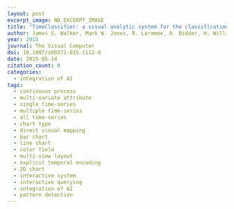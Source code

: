 ```yaml
---
layout: post
excerpt_image: NO_EXCERPT_IMAGE
title: "TimeClassifier: a visual analytic system for the classification of multi-dimensional time series data"
author: James S. Walker, Mark W. Jones, R. Laramee, O. Bidder, H. Williams, R. Scott, E. Shepard & R. Wilson
year: 2015
journal: The Visual Computer
doi: 10.1007/s00371-015-1112-0
date: 2015-05-14
citation_count: 0
categories:
  - integration of AI
tags:
  - continuous process
  - multi-variate attribute
  - single time-series
  - multiple time-series
  - all time-series
  - chart type
  - direct visual mapping
  - bar chart
  - line chart
  - color field
  - multi-view layout
  - explicit temporal encoding
  - 2D chart
  - interactive system
  - interactive querying
  - integration of AI
  - pattern detection
---
```

